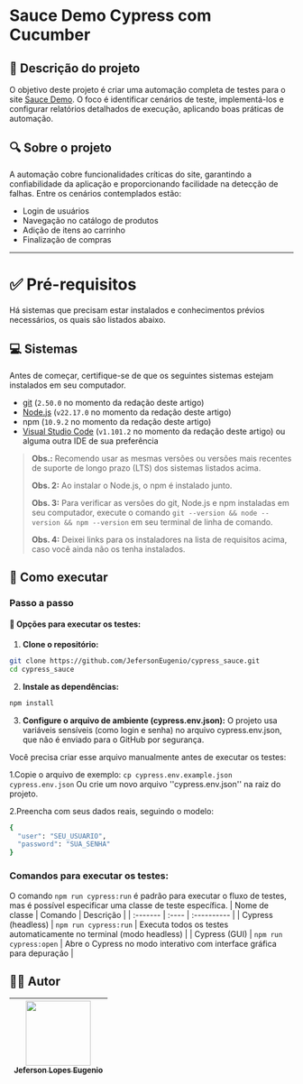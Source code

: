 # Sauce Demo Cypress com Cucumber

## 📌 Descrição do projeto
O objetivo deste projeto é criar uma automação completa de testes para o site [Sauce Demo](https://www.saucedemo.com/). O foco é identificar cenários de teste, implementá-los e configurar relatórios detalhados de execução, aplicando boas práticas de automação.

## 🔍 Sobre o projeto

A automação cobre funcionalidades críticas do site, garantindo a confiabilidade da aplicação e proporcionando facilidade na detecção de falhas. Entre os cenários contemplados estão:

- Login de usuários  
- Navegação no catálogo de produtos  
- Adição de itens ao carrinho  
- Finalização de compras  

---

# ✅ Pré-requisitos

Há sistemas que precisam estar instalados e conhecimentos prévios necessários, os quais são listados abaixo.

## 💻 Sistemas

Antes de começar, certifique-se de que os seguintes sistemas estejam instalados em seu computador.

- [git](https://git-scm.com/) (`2.50.0` no momento da redação deste artigo)
- [Node.js](https://nodejs.org/en/) (`v22.17.0` no momento da redação deste artigo)
- npm (`10.9.2` no momento da redação deste artigo)
- [Visual Studio Code](https://code.visualstudio.com/) (`v1.101.2` no momento da redação deste artigo) ou alguma outra IDE de sua preferência

> **Obs.:** Recomendo usar as mesmas versões ou versões mais recentes de suporte de longo prazo (LTS) dos sistemas listados acima.
>
> **Obs. 2:** Ao instalar o Node.js, o npm é instalado junto.
>
> **Obs. 3:** Para verificar as versões do git, Node.js e npm instaladas em seu computador, execute o comando `git --version && node --version && npm --version` em seu terminal de linha de comando.
>
> **Obs. 4:** Deixei links para os instaladores na lista de requisitos acima, caso você ainda não os tenha instalados.

## 🚀 Como executar

### Passo a passo

#### 🔧 Opções para executar os testes:

1. **Clone o repositório:**
```bash
git clone https://github.com/JefersonEugenio/cypress_sauce.git
cd cypress_sauce
```

2. **Instale as dependências:**
```bash 
npm install 
```
3. **Configure o arquivo de ambiente (cypress.env.json):**
O projeto usa variáveis sensíveis (como login e senha) no arquivo cypress.env.json, que não é enviado para o GitHub por segurança.

Você precisa criar esse arquivo manualmente antes de executar os testes:

1.Copie o arquivo de exemplo:
``` cp cypress.env.example.json cypress.env.json ```
Ou crie um novo arquivo ''cypress.env.json'' na raiz do projeto.

2.Preencha com seus dados reais, seguindo o modelo:

```bash
{
  "user": "SEU_USUARIO",
  "password": "SUA_SENHA"
} 
```

### Comandos para executar os testes:
O comando ``npm run cypress:run`` é padrão para executar o fluxo de testes, mas é possível especificar uma classe de teste específica.
| Nome de classe | Comando | Descrição |
| :------- | :---- | :---------- |
| Cypress (headless) | ``npm run cypress:run`` | Executa todos os testes automaticamente no terminal (modo headless) |
| Cypress (GUI) | ``npm run cypress:open`` | Abre o Cypress no modo interativo com interface gráfica para depuração |

## 👨‍💻 Autor
| [<img src="https://avatars.githubusercontent.com/u/122066021?v=4" width=115><br><sub>Jeferson Lopes Eugenio</sub>](https://github.com/JefersonEuenio) |
| :---: |